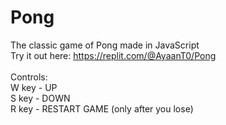 # Pong
The classic game of Pong made in JavaScript<br>
Try it out here: https://replit.com/@AyaanT0/Pong
<br><br>
Controls:<br>
W key - UP <br>
S key - DOWN <br>
R key - RESTART GAME (only after you lose) <br>
<br><br>
